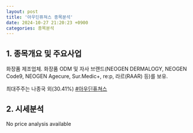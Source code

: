 ```yaml
---
layout: post
title: '아우딘퓨쳐스 종목분석'
date: 2024-10-27 21:20:23 +0900
categories: 종목분석
---
```


## 1. 종목개요 및 주요사업

화장품 제조업체. 화장품 ODM 및 자사 브랜드(NEOGEN DERMALOGY, NEOGEN Code9, NEOGEN Agecure, Sur.Medic+, re:p, 라르(RAAR) 등)를 보유.

최대주주는 나종국 외(30.41%)
[#아우딘퓨쳐스](#)

## 2. 시세분석

No price analysis available
